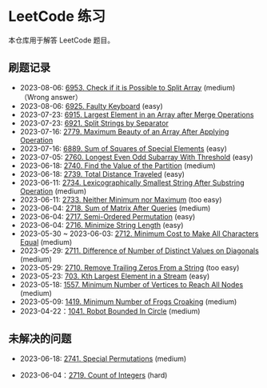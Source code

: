# LeetCode 练习

本仓库用于解答 LeetCode 题目。

## 刷题记录

- 2023-08-06: [6953. Check if it is Possible to Split Array][6953] (medium)（Wrong answer）
- 2023-08-06: [6925. Faulty Keyboard][6925] (easy)
- 2023-07-23: [6915. Largest Element in an Array after Merge Operations][6915]
- 2023-07-23: [6921. Split Strings by Separator][6921]
- 2023-07-16: [2779. Maximum Beauty of an Array After Applying Operation][2779]
- 2023-07-16: [6889. Sum of Squares of Special Elements][6889] (easy)
- 2023-07-05: [2760. Longest Even Odd Subarray With Threshold][2760] (easy)
- 2023-06-18: [2740. Find the Value of the Partition][2740] (medium)
- 2023-06-18: [2739. Total Distance Traveled][2739] (easy)
- 2023-06-11: [2734. Lexicographically Smallest String After Substring Operation][2734] (medium)
- 2023-06-11: [2733. Neither Minimum nor Maximum][2733] (too easy)
- 2023-06-04: [2718. Sum of Matrix After Queries][2718] (medium)
- 2023-06-04: [2717. Semi-Ordered Permutation][2717] (easy)
- 2023-06-04: [2716. Minimize String Length][2716] (easy)
- 2023-05-30 ~ 2023-06-03: [2712. Minimum Cost to Make All Characters Equal][2712] (medium)
- 2023-05-29: [2711. Difference of Number of Distinct Values on Diagonals][2711] (medium)
- 2023-05-29: [2710. Remove Trailing Zeros From a String][2710] (too easy)
- 2023-05-23: [703. Kth Largest Element in a Stream][703] (easy)
- 2023-05-18: [1557. Minimum Number of Vertices to Reach All Nodes][1557] (medium)
- 2023-05-09: [1419. Minimum Number of Frogs Croaking][1419] (medium)
- 2023-04-22：[1041. Robot Bounded In Circle][1041] (medium)

## 未解决的问题

- 2023-06-18: [2741. Special Permutations][2741] (medium)
- 2023-06-04：[2719. Count of Integers][2719] (hard)

  [6953]: https://leetcode.com/contest/weekly-contest-357/problems/check-if-it-is-possible-to-split-array/
  [6925]: https://leetcode.com/contest/weekly-contest-357/problems/faulty-keyboard/
  [6915]: https://leetcode.com/contest/weekly-contest-355/problems/largest-element-in-an-array-after-merge-operations/
  [6921]: https://leetcode.com/contest/weekly-contest-355/problems/split-strings-by-separator/
  [6889]: https://leetcode.com/contest/weekly-contest-354/problems/sum-of-squares-of-special-elements/
  [2779]: https://leetcode.com/contest/weekly-contest-354/problems/maximum-beauty-of-an-array-after-applying-operation/
  [2760]: https://leetcode.com/contest/weekly-contest-352/problems/longest-even-odd-subarray-with-threshold/
  [2741]: https://leetcode.com/contest/weekly-contest-350/problems/special-permutations/
  [2740]: https://leetcode.com/contest/weekly-contest-350/problems/find-the-value-of-the-partition/
  [2739]: https://leetcode.com/contest/weekly-contest-350/problems/total-distance-traveled/
  [2734]: https://leetcode.com/contest/weekly-contest-349/problems/lexicographically-smallest-string-after-substring-operation/
  [2733]: https://leetcode.com/contest/weekly-contest-349/problems/neither-minimum-nor-maximum/
  [2719]: https://leetcode.com/contest/weekly-contest-348/problems/count-of-integers/
  [2718]: https://leetcode.com/contest/weekly-contest-348/problems/sum-of-matrix-after-queries/
  [2717]: https://leetcode.com/contest/weekly-contest-348/problems/semi-ordered-permutation/
  [2716]: https://leetcode.com/contest/weekly-contest-348/problems/minimize-string-length/
  [2712]: https://leetcode.com/contest/weekly-contest-347/problems/minimum-cost-to-make-all-characters-equal/
  [2711]: https://leetcode.com/contest/weekly-contest-347/problems/difference-of-number-of-distinct-values-on-diagonals/
  [2710]: https://leetcode.com/contest/weekly-contest-347/problems/remove-trailing-zeros-from-a-string/
  [703]: https://leetcode.com/problems/kth-largest-element-in-a-stream/
  [1557]: https://leetcode.com/problems/minimum-number-of-vertices-to-reach-all-nodes/
  [1419]: https://leetcode.com/problems/minimum-number-of-frogs-croaking/
  [1041]: https://leetcode.com/problems/robot-bounded-in-circle/

